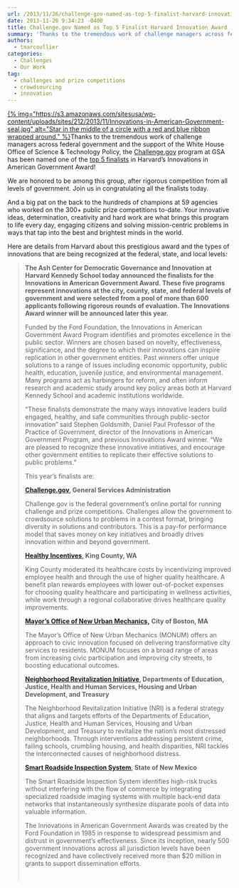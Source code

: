 ```yaml
---
url: /2013/11/26/challenge-gov-named-as-top-5-finalist-harvard-innovation-award/
date: 2013-11-26 9:34:23 -0400
title: Challenge.gov Named as Top 5 Finalist Harvard Innovation Award
summary: 'Thanks to the tremendous work of challenge managers across federal government and the support of the White House Office of Science & Technology Policy, the Challenge.gov program at GSA has been named one of the top 5 finalists'
authors:
  - tmarcoullier
categories:
  - Challenges
  - Our Work
tag:
  - challenges and prize competitions
  - crowdsourcing
  - innovation
---
```


<p dir="ltr">
  <a href="https://s3.amazonaws.com/sitesusa/wp-content/uploads/sites/212/2013/11/Innovations-in-American-Government-seal.jpg">{% img="https://s3.amazonaws.com/sitesusa/wp-content/uploads/sites/212/2013/11/Innovations-in-American-Government-seal.jpg" alt="Star in the middle of a circle with a red and blue ribbon wrapped around." %}</a>Thanks to the tremendous work of challenge managers across federal government and the support of the White House Office of Science & Technology Policy, the <a title="challenge.gov" href="http://www.challenge.gov" target="_blank">Challenge.gov</a> program at GSA has been named one of the <a title="top 5 finalist" href="http://www.ash.harvard.edu/Home/News-Events/Press-Releases2/Innovations-in-American-Government-Award-Finalists-Announced" target="_blank">top 5 finalists</a> in Harvard&#8217;s Innovations in American Government Award!
</p>

<p dir="ltr">
  We are honored to be among this group, after rigorous competition from all levels of government. Join us in congratulating all the finalists today.
</p>

<p dir="ltr">
  And a big pat on the back to the hundreds of champions at 59 agencies who worked on the 300+ public prize competitions to-date. Your innovative ideas, determination, creativity and hard work are what brings this program to life every day, engaging citizens and solving mission-centric problems in ways that tap into the best and brightest minds in the world.
</p>

Here are details from Harvard about this prestigious award and the types of innovations that are being recognized at the federal, state, and local levels:

> **The Ash Center for Democratic Governance and Innovation at Harvard Kennedy School today announced the finalists for the Innovations in American Government Award. These five programs represent innovations at the city, county, state, and federal levels of government and were selected from a pool of more than 600 applicants following rigorous rounds of evaluation. The Innovations Award winner will be announced later this year.**
> 
> Funded by the Ford Foundation, the Innovations in American Government Award Program identifies and promotes excellence in the public sector. Winners are chosen based on novelty, effectiveness, significance, and the degree to which their innovations can inspire replication in other government entities. Past winners offer unique solutions to a range of issues including economic opportunity, public health, education, juvenile justice, and environmental management. Many programs act as harbingers for reform, and often inform research and academic study around key policy areas both at Harvard Kennedy School and academic institutions worldwide.
> 
> “These finalists demonstrate the many ways innovative leaders build engaged, healthy, and safe communities through public-sector innovation” said Stephen Goldsmith, Daniel Paul Professor of the Practice of Government, director of the Innovations in American Government Program, and previous Innovations Award winner. “We are pleased to recognize these innovative initiatives, and encourage other government entities to replicate their effective solutions to public problems.”
> 
> This year’s finalists are:
> 
> **<a title="challenge.gov " href="http://challenge.gov" target="_blank">Challenge.gov</a>, General Services Administration**
> 
> Challenge.gov is the federal government’s online portal for running challenge and prize competitions. Challenges allow the government to crowdsource solutions to problems in a contest format, bringing diversity in solutions and contributors. This is a pay-for performance model that saves money on key initiatives and broadly drives innovation within and beyond government.
> 
> **<a title="healthy incentives " href="http://kingcounty.gov/employees/HealthyIncentives.aspx" target="_blank">Healthy Incentives</a>, King County, WA** 
> 
> King County moderated its healthcare costs by incentivizing improved employee health and through the use of higher quality healthcare. A benefit plan rewards employees with lower out-of-pocket expenses for choosing quality healthcare and participating in wellness activities, while work through a regional collaborative drives healthcare quality improvements.
> 
> <a title="new urban mechanics boston" href="http://www.newurbanmechanics.org/boston/" target="_blank"><strong>Mayor’s Office of New Urban Mechanics,</strong></a> **City of Boston, MA**
> 
> The Mayor’s Office of New Urban Mechanics (MONUM) offers an approach to civic innovation focused on delivering transformative city services to residents. MONUM focuses on a broad range of areas from increasing civic participation and improving city streets, to boosting educational outcomes.
> 
> **<a title="neighborhood revitalization initiative" href="http://www.whitehouse.gov/administration/eop/oua/initiatives/neighborhood-revitalization" target="_blank">Neighborhood Revitalization Initiative</a>, Departments of Education, Justice, Health and Human Services, Housing and Urban Development, and Treasury**
> 
> The Neighborhood Revitalization Initiative (NRI) is a federal strategy that aligns and targets efforts of the Departments of Education, Justice, Health and Human Services, Housing and Urban Development, and Treasury to revitalize the nation’s most distressed neighborhoods. Through interventions addressing persistent crime, failing schools, crumbling housing, and health disparities, NRI tackles the interconnected causes of neighborhood distress.
> 
> **<a title="smart roadside inspection system" href="http://www.nmmtdpolice.org/" target="_blank">Smart Roadside Inspection System</a>, State of New Mexico**
> 
> The Smart Roadside Inspection System identifies high-risk trucks without interfering with the flow of commerce by integrating specialized roadside imaging systems with multiple back-end data networks that instantaneously synthesize disparate pools of data into valuable information.
> 
> The Innovations in American Government Awards was created by the Ford Foundation in 1985 in response to widespread pessimism and distrust in government’s effectiveness. Since its inception, nearly 500 government innovations across all jurisdiction levels have been recognized and have collectively received more than $20 million in grants to support dissemination efforts.
> 
> &nbsp;